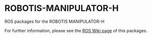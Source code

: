 # ROBOTIS-MANIPULATOR-H
ROS packages for the ROBOTIS MANIPULATOR-H

For further information, please see the [ROS Wiki page](http://wiki.ros.org/ROBOTIS-MANIPULATOR-H) of this packages.
